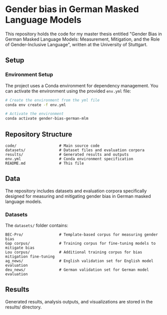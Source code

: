 # Gender bias in German Masked Language Models

This repository holds the code for my master thesis entitled "Gender Bias in German Masked Language Models: Measurement, Mitigation, and the Role of Gender-Inclusive Language", written at the University of Stuttgart.

## Setup

### Environment Setup

The project uses a Conda environment for dependency management. You can activate the environment using the provided `env.yml` file:

```bash
# Create the environment from the yml file
conda env create -f env.yml

# Activate the environment
conda activate gender-bias-german-mlm

```

## Repository Structure

```
code/                   # Main source code
datasets/               # Dataset files and evaluation corpora
results/                # Generated results and outputs
env.yml                 # Conda environment specification
README.md               # This file
```

## Data

The repository includes datasets and evaluation corpora specifically designed for measuring and mitigating gender bias in German masked language models.

### Datasets

The `datasets/` folder contains:

```
BEC-Pro/                # Template-based corpus for measuring gender bias
Gap corpus/             # Training corpus for fine-tuning models to mitigate bias
Lou corpus/             # Additional training corpus for bias mitigation fine-tuning
ag_news/                # English validation set for English model evaluation
deu_news/               # German validation set for German model evaluation
```

## Results

Generated results, analysis outputs, and visualizations are stored in the results/ directory.